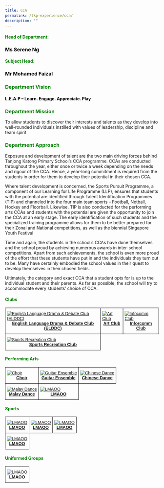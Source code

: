 ```yaml
---
title: CCA
permalink: /tkp-experience/cca/
description: ""
---
```

<h4 style="color:green">Head of Department:</h4>

<h3 style="color:black">Ms Serene Ng</h3>

<h4 style="color:green">Subject Head:</h4>

<h3 style="color:black">Mr Mohamed Faizal</h3>

<h3 style="color:green">Department Vision</h3>

<h4 style="color:black">L.E.A.P – Learn. Engage. Appreciate. Play</h4>

<h3 style="color:green">Department Mission</h3>

To allow students to discover their interests and talents as they develop into well-rounded individuals instilled with values of leadership, discipline and team spirit

<h3 style="color:green">Department Approach</h3>

Exposure and development of talent are the two main driving forces behind Tanjong Katong Primary School’s CCA programme. CCAs are conducted throughout the year, either once or twice a week depending on the needs and rigour of the CCA. Hence, a year-long commitment is required from the students in order for them to develop their potential in their chosen CCA.

  

Where talent development is concerned, the Sports Pursuit Programme, a component of our Learning for Life Programme (LLP), ensures that students with the potential are identified through Talent Identification Programmes (TIP) and channeled into the four main team sports – Football, Netball, Hockey and Floorball. Likewise, TIP is also conducted for the performing arts CCAs and students with the potential are given the opportunity to join the CCA at an early stage. The early identification of such students and the specialized training programme allows for them to be better prepared for their Zonal and National competitions, as well as the biennial Singapore Youth Festival

  

Time and again, the students in the school’s CCAs have done themselves and the school proud by achieving numerous awards in inter-school competitions. Apart from such achievements, the school is even more proud of the effort that these students have put in and the individuals they turn out to be. Many have certainly embodied the school values in their quest to develop themselves in their chosen fields.

  

Ultimately, the category and exact CCA that a student opts for is up to the individual student and their parents. As far as possible, the school will try to accommodate every students’ choice of CCA.

<h4 style="color:green">Clubs</h4>

<style type="text/css">
.tg  {border-collapse:collapse;border-spacing:0;}
.tg td{border-color:black;border-style:solid;border-width:1px;font-family:Arial, sans-serif;font-size:14px;
  overflow:hidden;padding:10px 5px;word-break:normal;}
.tg th{border-color:black;border-style:solid;border-width:1px;font-family:Arial, sans-serif;font-size:14px;
  font-weight:normal;overflow:hidden;padding:10px 5px;word-break:normal;}
.tg .tg-0lax{text-align:left;vertical-align:top}
</style>
<table class="tg">
<thead>
  <tr>
    <td class="tg-0lax"><a href="/tkp-experience/cca/clubs/english-language-drama-n-debate-club-elddc/"><img src="![](/images/ELDDC.jpeg)" alt="English Language Drama & Debate Club (ELDDC)" width="400" height="300"></a><a href="/tkp-experience/cca/clubs/english-language-drama-n-debate-club-elddc/"><div align="center"><strong>English Language Drama & Debate Club (ELDDC)</strong></div></a></td>
    <td class="tg-0lax"><a href="/tkp-experience/cca/clubs/art-club/"><img src="![](/images/Art-Club.jpeg)" alt="Art Club" width="400" height="300"></a><a href="/tkp-experience/cca/clubs/art-club/"><div align="center"><strong>Art Club</strong></div></a></td>
    <td class="tg-0lax"><a href="/tkp-experience/cca/clubs/infocomm-club/"><img src="![](/images/Infocomm.jpeg)" alt="Infocomm Club" width="400" height="300"></a><a href="/tkp-experience/cca/clubs/infocomm-club/"><div align="center"><strong>Inforcomm Club</strong></div></a></td>
  </tr>
	 <tr>
    <td class="tg-0lax"><a href="/tkp-experience/cca/clubs/sports-recreation-club/"><img src="![](/images/SRC.jpeg)" alt="Sports Recreation Club" width="400" height="300"></a><a href="/tkp-experience/cca/clubs/sports-recreation-club/"><div align="center"><strong>Sports Recreation Club</strong></div></a></td>
  </tr>
</thead>
</table>

<h4 style="color:green">Performing Arts</h4>

<style type="text/css">
.tg  {border-collapse:collapse;border-spacing:0;}
.tg td{border-color:black;border-style:solid;border-width:1px;font-family:Arial, sans-serif;font-size:14px;
  overflow:hidden;padding:10px 5px;word-break:normal;}
.tg th{border-color:black;border-style:solid;border-width:1px;font-family:Arial, sans-serif;font-size:14px;
  font-weight:normal;overflow:hidden;padding:10px 5px;word-break:normal;}
.tg .tg-0lax{text-align:left;vertical-align:top}
</style>
<table class="tg">
<thead>
  <tr>
    <td class="tg-0lax"><a href="/tkp-experience/cca/performing-arts/choir/"><img src="![](/images/Choir.jpeg)" alt="Choir" width="400" height="300"></a><a href="/tkp-experience/cca/performing-arts/choir/"><div align="center"><strong>Choir</strong></div></a></td>
    <td class="tg-0lax"><a href="/tkp-experience/cca/performing-arts/guitar-ensemble/"><img src="![](/images/Guitar.jpeg)" alt="Guitar Ensemble" width="400" height="300"></a><a href="/tkp-experience/cca/performing-arts/guitar-ensemble/"><div align="center"><strong>Guitar Ensemble</strong></div></a></td>
    <td class="tg-0lax"><a href="/tkp-experience/cca/performing-arts/chinese-dance/"><img src="![](/images/Chinese-Dance.jpeg)" alt="Chinese Dance" width="400" height="300"></a><a href="/tkp-experience/cca/performing-arts/chinese-dance/"><div align="center"><strong>Chinese Dance</strong></div></a></td>
  </tr>
	 <tr>
    <td class="tg-0lax"><a href="/tkp-experience/cca/performing-arts/malay-dance/"><img src="![](/images/Malay%20Dance.jpeg)" alt="Malay Dance" width="400" height="300"></a><a href="/tkp-experience/cca/performing-arts/malay-dance/"><div align="center"><strong>Malay Dance</strong></div></a></td>
		 <td class="tg-0lax"><a href="LMAOO"><img src="LMAOO" alt="LMAOO" width="400" height="300"></a><a href="LMAOO"><div align="center"><strong>LMAOO</strong></div></a></td>
  </tr>
</thead>
</table>

<h4 style="color:green">Sports</h4>

<style type="text/css">
.tg  {border-collapse:collapse;border-spacing:0;}
.tg td{border-color:black;border-style:solid;border-width:1px;font-family:Arial, sans-serif;font-size:14px;
  overflow:hidden;padding:10px 5px;word-break:normal;}
.tg th{border-color:black;border-style:solid;border-width:1px;font-family:Arial, sans-serif;font-size:14px;
  font-weight:normal;overflow:hidden;padding:10px 5px;word-break:normal;}
.tg .tg-0lax{text-align:left;vertical-align:top}
</style>
<table class="tg">
<thead>
  <tr>
    <td class="tg-0lax"><a href="LMAOO"><img src="LMAOO" alt="LMAOO" width="400" height="300"></a><a href="LMAOO"><div align="center"><strong>LMAOO</strong></div></a></td>
    <td class="tg-0lax"><a href="LMAOO"><img src="LMAOO" alt="LMAOO" width="400" height="300"></a><a href="LMAOO"><div align="center"><strong>LMAOO</strong></div></a></td>
    <td class="tg-0lax"><a href="LMAOO"><img src="LMAOO" alt="LMAOO" width="400" height="300"></a><a href="LMAOO"><div align="center"><strong>LMAOO</strong></div></a></td>
  </tr>
	 <tr>
    <td class="tg-0lax"><a href="LMAOO"><img src="LMAOO" alt="LMAOO" width="400" height="300"></a><a href="LMAOO"><div align="center"><strong>LMAOO</strong></div></a></td>
  </tr>
</thead>
</table>

<h4 style="color:green">Uniformed Groups</h4>

<style type="text/css">
.tg  {border-collapse:collapse;border-spacing:0;}
.tg td{border-color:black;border-style:solid;border-width:1px;font-family:Arial, sans-serif;font-size:14px;
  overflow:hidden;padding:10px 5px;word-break:normal;}
.tg th{border-color:black;border-style:solid;border-width:1px;font-family:Arial, sans-serif;font-size:14px;
  font-weight:normal;overflow:hidden;padding:10px 5px;word-break:normal;}
.tg .tg-0lax{text-align:left;vertical-align:top}
</style>
<table class="tg">
<thead>
  <tr>
    <td class="tg-0lax"><a href="LMAOO"><img src="LMAOO" alt="LMAOO" width="400" height="300"></a><a href="LMAOO"><div align="center"><strong>LMAOO</strong></div></a></td>
</thead>
</table>